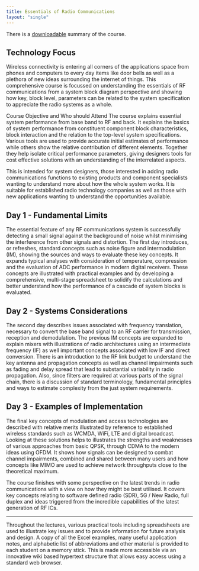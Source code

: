 ```yaml
---
title: Essentials of Radio Communications
layout: "single"
---
```

There is a [downloadable](/assets/pdf/ThreeDayEssentialsOutline.pdf) summary of the course.

## Technology Focus
Wireless connectivity is entering all corners of the applications space from phones and computers to every day items like door bells as well as a plethora of new ideas surrounding the internet of things. This comprehensive course is focussed on understanding the essentials of RF communications from a system block diagram perspective and showing how key, block level, parameters can be related to the system specification to appreciate the radio systems as a whole.

Course Objective and Who should Attend
The course explains essential system performance from base band to RF and back. It explains the basics of system performance from constituent component block characteristics, block interaction and the relation to the top-level system specifications. Various tools are used to provide accurate initial estimates of performance while others show the relative contribution of different elements. Together they help isolate critical performance parameters, giving designers tools for cost effective solutions with an understanding of the interrelated aspects.

 

This is intended for system designers, those interested in adding radio communications functions to existing products and component specialists wanting to understand more about how the whole system works. It is suitable for established radio technology companies as well as those with new applications wanting to understand the opportunities available.

## Day 1 - Fundamental Limits
The essential feature of any RF communications system is successfully detecting a small signal against the background of noise whilst minimising the interference from other signals and distortion. The first day introduces, or refreshes, standard concepts such as noise figure and intermodulation (IM), showing the sources and ways to evaluate these key concepts. It expands typical analyses with consideration of temperature, compression and the evaluation of ADC performance in modern digital receivers. These concepts are illustrated with practical examples and by developing a comprehensive, multi-stage spreadsheet to solidify the calculations and better understand how the performance of a cascade of system blocks is evaluated.

## Day 2 - Systems Considerations
The second day describes issues associated with frequency translation, necessary to convert the base band signal to an RF carrier for transmission, reception and demodulation. The previous IM concepts are expanded to explain mixers with illustrations of radio architectures using an intermediate frequency (IF) as well important concepts associated with low IF and direct conversion. There is an introduction to the RF link budget to understand the key antenna and propagation concepts as well as channel impairments such as fading and delay spread that lead to substantial variability in radio propagation. Also, since filters are required at various parts of the signal chain, there is a discussion of standard terminology, fundamental principles and ways to estimate complexity from the just system requirements.

## Day 3 - Examples of Implementation
The final key concepts of modulation and access technologies are described with relative merits illustrated by reference to established wireless standards such as WCMDA, WiFi, LTE and digital broadcast. Looking at these solutions helps to illustrates the strengths and weaknesses of various approaches from basic QPSK, through CDMA to the modern ideas using OFDM. It shows how signals can be designed to combat channel impairments, combined and shared between many users and how concepts like MIMO are used to achieve network throughputs close to the theoretical maximum.

The course finishes with some perspective on the latest trends in radio communications with a view on how they might be best utilised. It covers key concepts relating to software defined radio (SDR), 5G / New Radio, full duplex and ideas triggered from the incredible capabilities of the latest generation of RF ICs. 

 ----

Throughout the lectures, various practical tools including spreadsheets are used to illustrate key issues and to provide information for future analysis and design. A copy of all the Excel examples, many useful application notes, and alphabetic list of abbreviations and other material is provided to each student on a memory stick. This is made more accessible via an innovative wiki based hypertext structure that allows easy access using a standard web browser.